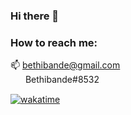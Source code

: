### Hi there 👋

### How to reach me: <br>
📫 bethibande@gmail.com <br>
<img src="https://www.svgrepo.com/show/353655/discord-icon.svg" style="width: 16px; vertical-align: middle;"/> &nbsp;Bethibande#8532<br>

<!-- ![](https://komarev.com/ghpvc/?username=bethibande) -->
[![wakatime](https://wakatime.com/badge/user/72047d25-7643-4124-9850-1dd48ddf85f0.svg)](https://wakatime.com/@72047d25-7643-4124-9850-1dd48ddf85f0)
<!--
**Bethibande/Bethibande** is a ✨ _special_ ✨ repository because its `README.md` (this file) appears on your GitHub profile.

Here are some ideas to get you started:

- 🔭 I’m currently working on ...
- 🌱 I’m currently learning ...
- 👯 I’m looking to collaborate on ...
- 🤔 I’m looking for help with ...
- 💬 Ask me about ...
- 📫 How to reach me: ...
- 😄 Pronouns: ...
- ⚡ Fun fact: ...
-->
